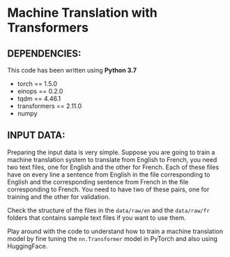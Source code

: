 # Machine Translation with Transformers

## DEPENDENCIES:
This code has been written using **Python 3.7**
* torch == 1.5.0
* einops == 0.2.0
* tqdm == 4.46.1
* transformers == 2.11.0
* numpy


## INPUT DATA:

Preparing the input data is very simple. Suppose you are going to train a
 machine translation system to translate from English to French,
 you need two text files, one for English and the other for French. 
Each of these files have on every line a sentence from English in the file corresponding to English and the corresponding sentence from French in the file corresponding to French. You need to have two of these pairs, one for training and the other for validation.

Check the structure of the files in the `data/raw/en` and the `data/raw/fr` folders that contains sample text files if you want to use them. 


Play around with the code to understand how to train a machine translation model by fine tuning the `nn.Transformer` model 
in PyTorch and also using HuggingFace.

